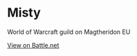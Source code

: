 # Misty

World of Warcraft guild on Magtheridon EU

[View on Battle.net](http://eu.battle.net/wow/en/guild/magtheridon/Misty/)
